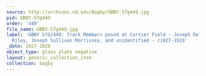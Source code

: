 ```yaml
---
source: http://archives.nd.edu/Bagby/GBBY-57g449.jpg
pid: GBBY-57g449
order: '449'
file_name: GBBY-57g449.jpg
label: 'GBBY 57G/449: Track Members posed at Cartier Field - Joseph Dellamaria, Charles
  Riley, Joseph Sullivan Morrissey, and unidentified - c1927-1928'
_date: 1927-1928
object_type: glass plate negative
layout: generic_collection_item
collection: bagby
---
```

